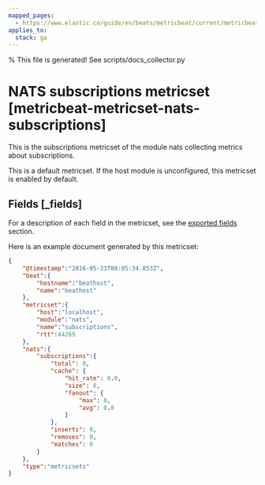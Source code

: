 ```yaml
---
mapped_pages:
  - https://www.elastic.co/guide/en/beats/metricbeat/current/metricbeat-metricset-nats-subscriptions.html
applies_to:
  stack: ga
---
```


% This file is generated! See scripts/docs_collector.py

# NATS subscriptions metricset [metricbeat-metricset-nats-subscriptions]

This is the subscriptions metricset of the module nats collecting metrics about subscriptions.

This is a default metricset. If the host module is unconfigured, this metricset is enabled by default.

## Fields [_fields]

For a description of each field in the metricset, see the [exported fields](/reference/metricbeat/exported-fields-nats.md) section.

Here is an example document generated by this metricset:

```json
{
    "@timestamp":"2016-05-23T08:05:34.853Z",
    "beat":{
        "hostname":"beathost",
        "name":"beathost"
    },
    "metricset":{
        "host":"localhost",
        "module":"nats",
        "name":"subscriptions",
        "rtt":44269
    },
    "nats":{
        "subscriptions":{
            "total": 0,
            "cache": {
                "hit_rate": 0.0,
                "size": 0,
                "fanout": {
                    "max": 0,
                    "avg": 0.0
                }
            },
            "inserts": 0,
            "removes": 0,
            "matches": 0
        }
    },
    "type":"metricsets"
}
```
